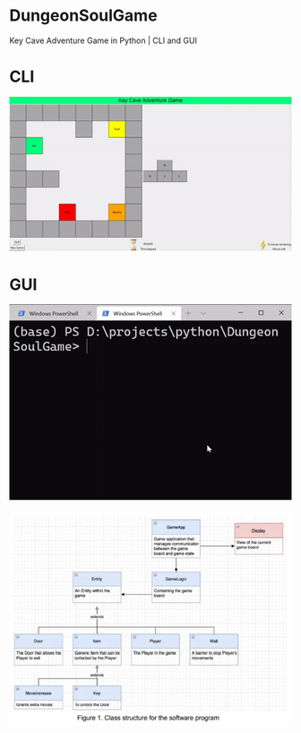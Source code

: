 # DungeonSoulGame
Key Cave Adventure Game in Python | CLI and GUI


# CLI
![alt text](https://github.com/kdcyberdude/DungeonSoulGame/blob/main/gui_playing.gif?raw=true)

# GUI
![alt text](https://github.com/kdcyberdude/DungeonSoulGame/blob/main/cli_playing.gif?raw=true)


![alt text](https://github.com/kdcyberdude/DungeonSoulGame/blob/main/Class_Structure.webp?raw=true)
